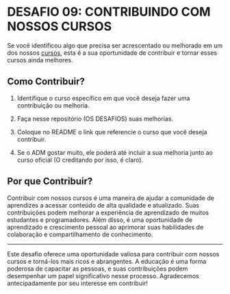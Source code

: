 # DESAFIO 09: CONTRIBUINDO COM NOSSOS CURSOS
Se você identificou algo que precisa ser acrescentado ou melhorado em um dos nossos [cursos](https://github.com/VILHALVA?tab=repositories&q=CURSO&type=public&language=&sort=), esta é a sua oportunidade de contribuir e tornar esses cursos ainda melhores.

## Como Contribuir?
1. Identifique o curso específico em que você deseja fazer uma contribuição ou melhoria.

2. Faça nesse repositório (OS DESAFIOS) suas melhorias.

3. Coloque no README o link que referencie o curso que você deseja contribuir.

4. Se o ADM gostar muito, ele poderá até incluir a sua melhoria junto ao curso oficial (O creditando por isso, é claro).

## Por que Contribuir?
Contribuir com nossos cursos é uma maneira de ajudar a comunidade de aprendizes a acessar conteúdo de alta qualidade e atualizado. Suas contribuições podem melhorar a experiência de aprendizado de muitos estudantes e programadores. Além disso, é uma oportunidade de aprendizado e crescimento pessoal ao aprimorar suas habilidades de colaboração e compartilhamento de conhecimento.

---

Este desafio oferece uma oportunidade valiosa para contribuir com nossos cursos e torná-los mais ricos e abrangentes. A educação é uma forma poderosa de capacitar as pessoas, e suas contribuições podem desempenhar um papel significativo nesse processo. Agradecemos antecipadamente por seu interesse em contribuir!